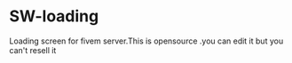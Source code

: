 # SW-loading
Loading screen for fivem server.This is opensource .you can edit it but you can't resell it
